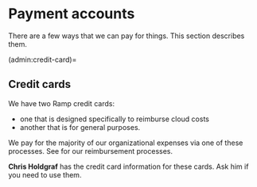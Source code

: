 # Payment accounts

There are a few ways that we can pay for things.
This section describes them.

(admin:credit-card)=
## Credit cards

We have two Ramp credit cards:

- one that is designed specifically to reimburse cloud costs
- another that is for general purposes.

We pay for the majority of our organizational expenses via one of these processes.
See [](admin:reimbursement) for our reimbursement processes.

**Chris Holdgraf** has the credit card information for these cards.
Ask him if you need to use them.
